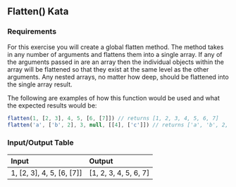 ## Flatten() Kata

### Requirements 

For this exercise you will create a global flatten method. The method takes in any number of arguments and flattens them into a single array. If any of the arguments passed in are an array then the individual objects within the array will be flattened so that they exist at the same level as the other arguments. Any nested arrays, no matter how deep, should be flattened into the single array result.

The following are examples of how this function would be used and what the expected results would be:

```JavaScript
flatten(1, [2, 3], 4, 5, [6, [7]]) // returns [1, 2, 3, 4, 5, 6, 7]
flatten('a', ['b', 2], 3, null, [[4], ['c']]) // returns ['a', 'b', 2, 3, null, 4, 'c']
```

### Input/Output Table

| Input               | Output                      |
| :------------------ | :-------------------------- |
| 1, [2, 3], 4, 5, [6, [7]]   | [1, 2, 3, 4, 5, 6, 7]                |
